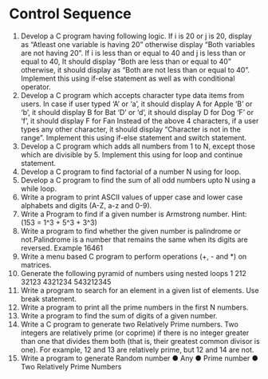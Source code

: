 # Control Sequence
1. Develop a C program having following logic. If i is 20 or j is 20, display as “Atleast one
variable is having 20” otherwise display “Both variables are not having 20”. If i is less than
or equal to 40 and j is less than or equal to 40, It should display “Both are less than or equal
to 40” otherwise, it should display as “Both are not less than or equal to 40”. Implement this
using if-else statement as well as with conditional operator.
2. Develop a C program which accepts character type data items from users. In case if user
typed
‘A’ or ‘a’, it should display A for Apple
‘B’ or ‘b’, it should display B for Bat
‘D’ or ‘d’, it should display D for Dog
‘F’ or ‘f’, it should display F for Fan
Instead of the above 4 characters, if a user types any other character, it should display
“Character is not in the range”. Implement this using if-else statement and switch
statement.
3. Develop a C program which adds all numbers from 1 to N, except those which are divisible
by 5. Implement this using for loop and continue statement.
4. Develop a C program to find factorial of a number N using for loop.
5. Develop a C program to find the sum of all odd numbers upto N using a while loop.
6. Write a program to print ASCII values of upper case and lower case alphabets and digits
(A-Z, a-z and 0-9).
7. Write a Program to find if a given number is Armstrong number.
Hint: (153 = 1^3 + 5^3 + 3^3)
8. Write a program to find whether the given number is palindrome or not.Palindrome is a
number that remains the same when its digits are reversed. Example 16461
9. Write a menu based C program to perform operations (+, - and *) on matrices.
10. Generate the following pyramid of numbers using nested loops
1
212
32123
4321234
543212345
11. Write a program to search for an element in a given list of elements. Use break statement.
12. Write a program to print all the prime numbers in the first N numbers.
13. Write a program to find the sum of digits of a given number.
14. Write a C program to generate two Relatively Prime numbers. Two integers are relatively
prime (or coprime) if there is no integer greater than one that divides them both (that is,
their greatest common divisor is one). For example, 12 and 13 are relatively prime, but 12
and 14 are not.
15. Write a program to generate Random number
● Any
● Prime number
● Two Relatively Prime Numbers

